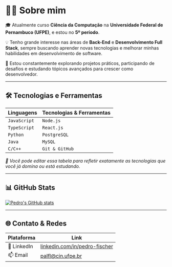 # 👨‍💻 Sobre mim

🎓 Atualmente curso **Ciência da Computação** na **Universidade Federal de Pernambuco (UFPE)**, e estou no **5º período**.

💡 Tenho grande interesse nas áreas de **Back-End** e **Desenvolvimento Full Stack**, sempre buscando aprender novas tecnologias e melhorar minhas habilidades em desenvolvimento de software.

🚀 Estou constantemente explorando projetos práticos, participando de desafios e estudando tópicos avançados para crescer como desenvolvedor.

---

## 🛠️ Tecnologias e Ferramentas

| Linguagens        | Tecnologias & Ferramentas        |
|-------------------|----------------------------------|
| `JavaScript`      | `Node.js`                        |
| `TypeScript`      | `React.js`                       |
| `Python`          | `PostgreSQL`                     |
| `Java`            | `MySQL`                          |
| `C/C++`           | `Git & GitHub`                   |

*📝 Você pode editar essa tabela para refletir exatamente as tecnologias que você já domina ou está estudando.*

---

## 📊 GitHub Stats

<!-- Você pode customizar com seu nome de usuário -->
[![Pedro's GitHub stats](https://github-readme-stats.vercel.app/api?username=Pedro-Fischer&show_icons=true&theme=tokyonight)]([https://github.com/Pedro-Fischer](https://www.linkedin.com/in/pedro-fischer-8250532b6/))


---

## 🌐 Contato & Redes

| Plataforma | Link |
|------------|------|
| 💼 LinkedIn | [linkedin.com/in/pedro-fischer](https://www.linkedin.com/in/pedro-fischer) |
| 📫 Email    | palfl@cin.ufpe.br |
